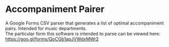 # Accompaniment Pairer
A Google Forms CSV parser that generates a list of optimal accompaniment 
pairs. Intended for music departments.  
The particular form this software is intended to parse can be viewed here: 
https://goo.gl/forms/QoCGb1apJVWdxMWr2
